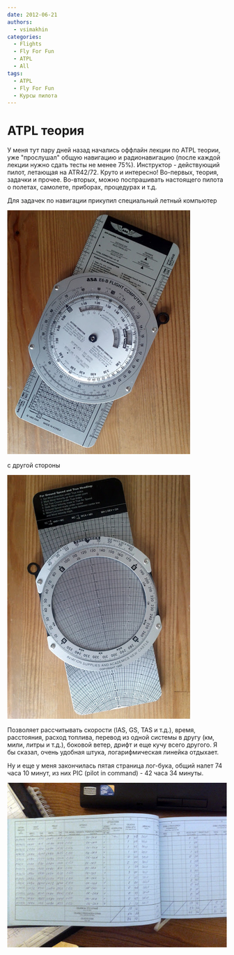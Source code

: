 ```yaml
---
date: 2012-06-21
authors:
  - vsimakhin
categories:
  - Flights
  - Fly For Fun
  - ATPL
  - All
tags:
  - ATPL
  - Fly For Fun
  - Курсы пилота
---
```


# ATPL теория

У меня тут пару дней назад начались оффлайн лекции по ATPL теории, уже "прослушал" общую навигацию и радионавигацию (после каждой лекции нужно сдать тесты не менее 75%). Инструктор - действующий пилот, летающая на ATR42/72. Круто и интересно! Во-первых, теория, задачки и прочее. Во-вторых, можно поспрашивать настоящего пилота о полетах, самолете, приборах, процедурах и т.д.

Для задачек по навигации прикупил специальный летный компьютер

![](IMG_20120718_094406.jpg)

с другой стороны

![](IMG_20120718_094421.jpg)

Позволяет рассчитывать скорости (IAS, GS, TAS и т.д.), время, расстояния, расход топлива, перевод из одной системы в другу (км, мили, литры и т.д.), боковой ветер, дрифт и еще кучу всего другого. Я бы сказал, очень удобная штука, логарифмическая линейка отдыхает.

Ну и еще у меня закончилась пятая страница лог-бука, общий налет 74 часа 10 минут, из них PIC (pilot in command) - 42 часа 34 минуты.

![](IMG_20120718_215043.jpg)